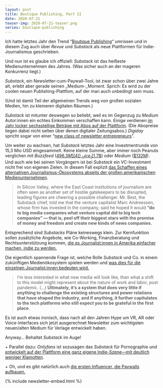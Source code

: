 ```yaml
---
layout: post
title: Boutique Publishing, Part II
date: 2020-07-21
teaser-img: 2020-07-21-teaser.png
series: boutique-publishing
---
```


Ich hatte letztes Jahr den Trend “[Boutique Publishing][1]“ umrissen und in diesem Zug auch über _Revue_ und _Substack_ als neue Plattformen für Indie-Journalismus geschrieben.

Und nun ist es glaube ich offiziell: _Substack_ ist das heißeste Medienunternehmen des Jahres. (Was sicher auch an der mageren Konkurrenz liegt.)

_Substack_, ein Newsletter-cum-Paywall-Tool, ist zwar schon über zwei Jahre alt, erlebt aber gerade seinen _Medium-_Moment. Sprich: Es wird zu der coolen neuen Publishing-Plattfom, auf der man auch unbedingt sein muss.

(Und ist damit Teil der allgemeinen Trends weg von großen sozialen Medien, hin zu kleineren digitalen Räumen.)

_Substack_ ist mitunter deswegen so beliebt, weil es im Gegenzug zu _Medium_ Autor:innen ein echtes Einkommen verschaffen kann. Einige verdienen [im Jahr locker sechsstellige Beträge mit Abos auf der Plattform][2]. (Die Abopreise liegen dabei nicht selten über denen digitaler Zeitungsabos.) _Digiday_ spricht sogar von einer “[new class of newsletter entrepreneurs][3]”.

Um weiter zu wachsen, hat _Substack_ letztes Jahr eine Investmentrunde von 15,3 Mio USD eingesammelt. Keine kleine Summe, aber immer noch Peanuts verglichen mit _Buzzfeed_ ([$496.3M][4]), _Vice_ ([$1.7B][5]) oder _Medium_ ([$132M][6]). Und auch wie bei seinen Vorgängern ist bei _Substack_ ein VC-Investment nicht frei von eigenen Zielen. In diesem Fall explizit [das Schaffen eines alternativen Journalismus-Ökosystems abseits der großen amerikanischen Medienunternehmen][7].

> In Silicon Valley, where the East Coast institutions of journalism are often seen as another set of hostile gatekeepers to be disrupted, leading figures are cheering a possible challenger. Mr. Best, the Substack chief, told me that the venture capitalist Marc Andreessen, whose firm has invested in the company, said he hoped it would **“do to big media companies what venture capital did to big tech companies” — that is, peel off their biggest stars with the promise of money and freedom and create new kinds of news companies.**

Entsprechend sind _Substacks_ Pläne keineswegs klein. Zur Kernfunktion sollen zusätzliche Angebote, wie Co-Working, Finanzberatung und Rechtsunterstützung kommen, [die es Journalist:innen in Amerika einfacher machen, indie zu werden.][8]

Die eigentlich spannende Frage ist, welche Rolle _Substack_ und Co. in einem zukünftigen Medienökosystem spielen werden und [was dies für die einzelnen Journalist:innen bedeuten wird.][9]

> I‘m less interested in what new media will look like, than what a shift to this model might represent about the nature of work and labor, post pandemic. (…) **Ultimately, it‘s a system that does very little if anything to challenge the existing structures and power relations that have shaped the industry, and if anything, it further capitulates to the tech platforms who still expect you to be grateful in the first place**.

Es ist auch etwas ironisch, dass nach all den Jahren Hype um VR, AR oder Voice-Interfaces sich jetzt ausgerechnet Newsletter zum wichtigsten neuen/alten Medium für Verlage entwickelt haben.

Anyway… Behaltet _Substack_ im Auge!

\+ Parallel dazu: _Onlyfans_ ist sozusagen das _Substack_ für Pornographie und [entwickelt auf der Plattform eine ganz eigene Indie-Szene—mit deutlich weniger Klamotten][10].

\+ Oh, und es gibt natürlich auch [die ersten Influencer, die Paywalls aufbauen.][11]

{% include newsletter-embed.html %}

[1]:	https://www.getrevue.co/profile/klingebeil/issues/lean-mean-publishing-machine-211337
[2]:	https://www.nytimes.com/2020/05/24/business/media/new-model-celebrity.html
[3]:	https://digiday.com/media/how-substack-has-spawned-a-new-class-of-newsletter-entrepreneurs/?utm_campaign=Johannes%20Klingebiel&utm_medium=email&utm_source=Revue%20newsletter
[4]:	https://www.crunchbase.com/search/funding_rounds/field/organizations/funding_total/buzzfeed
[5]:	https://www.crunchbase.com/search/funding_rounds/field/organizations/funding_total/vice
[6]:	https://www.crunchbase.com/search/funding_rounds/field/organizations/funding_total/medium
[7]:	https://www.nytimes.com/2020/05/24/business/media/new-model-celebrity.html
[8]:	https://on.substack.com/p/legal-support-for-substack-writers
[9]:	https://thelrs.substack.com/p/please-let-me-log-off
[10]:	http://theringer.com/2020/5/27/21269951/porn-coronavirus-pandemic-onlyfans
[11]:	http://voguebusiness.com/companies/influencer-paywall-what-it-means-for-fashion-brands